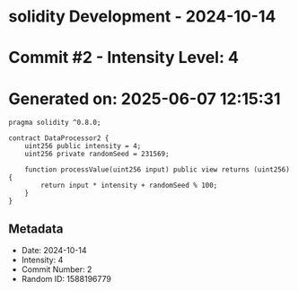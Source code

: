 ﻿# solidity Development - 2024-10-14
# Commit #2 - Intensity Level: 4
# Generated on: 2025-06-07 12:15:31
```solidity
pragma solidity ^0.8.0;

contract DataProcessor2 {
    uint256 public intensity = 4;
    uint256 private randomSeed = 231569;

    function processValue(uint256 input) public view returns (uint256) {
        return input * intensity + randomSeed % 100;
    }
}
```
## Metadata
- Date: 2024-10-14
- Intensity: 4
- Commit Number: 2
- Random ID: 1588196779
